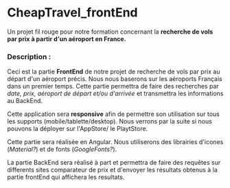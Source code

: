 # CheapTravel_frontEnd
Un projet fil rouge pour notre formation concernant la **recherche de vols par prix à partir d'un aéroport en France.**

### Description :
Ceci est la partie **FrontEnd** de notre projet de recherche de vols par prix au départ d'un aéroport précis. Nous nous baserons sur les aéroports Français dans un premier temps. Cette partie permettra de faire des recherches par *date, prix, aéroport de départ et/ou d'arrivée* et transmettra les informations au BackEnd.

Cette application sera **responsive** afin de permettre son utilisation sur tous les supports (mobile/tablette/desktop). Nous verrons par la suite si nous pouvons la déployer sur l'AppStore/ le PlaytStore.

Cette partie sera réalisée en Angular.
Nous utiliserons des librairies d'icones (*Material?*) et de fonts (*GoogleFonts?*). 

La partie BackEnd sera réalisé à part et permettra de faire des requêtes sur differents sites comparateur de prix et d'envoyer les résultats obtenus à la partie frontEnd qui affichera les resultats.
